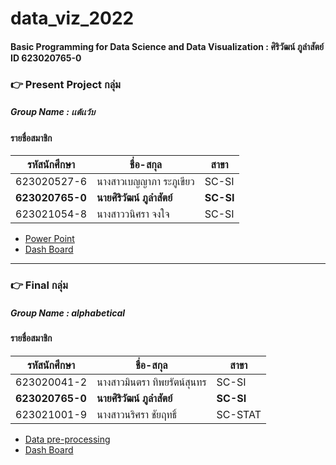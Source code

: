 # data_viz_2022
#### Basic Programming for Data Science and Data Visualization : ศิริวัฒน์ ภูลำสัตย์ ID 623020765-0
### :point_right: Present Project กลุ่ม
##### Group Name : เเต้เเว้บ
#### รายชื่อสมาชิก
| รหัสนักศึกษา | ชื่อ-สกุล | สาขา |
| ----------- | ----------- |----------- |
| 623020527-6 | นางสาวเบญญาภา ระภูเขียว | SC-SI |
| **623020765-0** | **นายศิริวัฒน์ ภูลำสัตย์** | **SC-SI** |
| 623021054-8 | นางสาววนิศรา จงใจ | SC-SI |
* [Power Point](https://www.canva.com/design/DAE73gXUbfw/tCQ8UlYpTjr9PnVPyEohoQ/edit)
* [Dash Board](https://datastudio.google.com/u/1/reporting/7bb276d8-72df-49a9-9fd2-e491f1214d71/page/qW9pC)
---
### :point_right: Final กลุ่ม
##### Group Name : alphabetical
#### รายชื่อสมาชิก
| รหัสนักศึกษา | ชื่อ-สกุล | สาขา |
| ----------- | ----------- |----------- |
| 623020041-2 | นางสาวมินตรา ทิพยรัตน์สุนทร | SC-SI |
| **623020765-0** | **นายศิริวัฒน์ ภูลำสัตย์** | **SC-SI** |
| 623021001-9 | นางสาวนริศรา ชัยฤทธิ์ | SC-STAT |
* [Data pre-processing](https://github.com/siriwat-heart/data_viz_2022/blob/main/FinalExam_DataViz.ipynb)
* [Dash Board](https://datastudio.google.com/u/1/reporting/2e5e6fec-b0f3-4862-ba0c-be48787ec82d/page/XwDqC)
